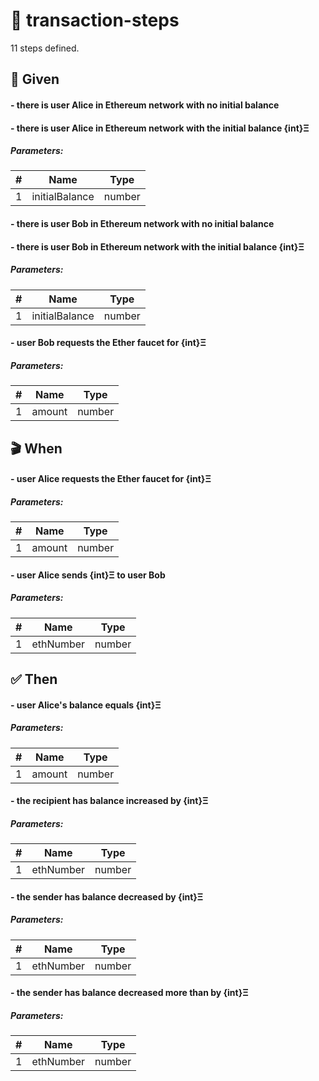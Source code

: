 # 📗 transaction-steps


11 steps defined.

## 📍 Given

#### - there is user Alice in Ethereum network with no initial balance

#### - there is user Alice in Ethereum network with the initial balance {int}Ξ

##### Parameters:

|  #  | Name | Type |
| --- | ---- | ---- |
| 1 | initialBalance | number |

#### - there is user Bob in Ethereum network with no initial balance

#### - there is user Bob in Ethereum network with the initial balance {int}Ξ

##### Parameters:

|  #  | Name | Type |
| --- | ---- | ---- |
| 1 | initialBalance | number |

#### - user Bob requests the Ether faucet for {int}Ξ

##### Parameters:

|  #  | Name | Type |
| --- | ---- | ---- |
| 1 | amount | number |

## 🎬 When

#### - user Alice requests the Ether faucet for {int}Ξ

##### Parameters:

|  #  | Name | Type |
| --- | ---- | ---- |
| 1 | amount | number |

#### - user Alice sends {int}Ξ to user Bob

##### Parameters:

|  #  | Name | Type |
| --- | ---- | ---- |
| 1 | ethNumber | number |

## ✅ Then

#### - user Alice's balance equals {int}Ξ

##### Parameters:

|  #  | Name | Type |
| --- | ---- | ---- |
| 1 | amount | number |

#### - the recipient has balance increased by {int}Ξ

##### Parameters:

|  #  | Name | Type |
| --- | ---- | ---- |
| 1 | ethNumber | number |

#### - the sender has balance decreased by {int}Ξ

##### Parameters:

|  #  | Name | Type |
| --- | ---- | ---- |
| 1 | ethNumber | number |

#### - the sender has balance decreased more than by {int}Ξ

##### Parameters:

|  #  | Name | Type |
| --- | ---- | ---- |
| 1 | ethNumber | number |
